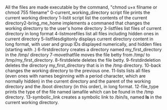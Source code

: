 All the files are made executable by the command, "chmod u+x filname or chmod 755 filename"
0-current_working_directory script file prints the current working directory
1-listit script list the contents of the current directory2-bring_me_home implements a commaned that changes the working directorry to the user's home directory
3-listfiles list files of current directory in long format
4-listmorefiles list all files including hidden ones in current directory
5-listfilesdigitonly displays current directory content in long format, with user and group IDs displayed numerically, and hidden files (starting with .)
6-firstdirectory creates a directory named my_first_directory in the /tmp/ directory
7-movethatfile moves the file betty from /tmp/ to /tmp/my_first_directory.
8-firstdelete deletes the file betty.
9-firstdirdeletion deletes the directory my_first_directory that is in the /tmp directory.
10-back changes the working directory to the previous one.
11-lists lists all files (even ones with names beginning with a period character, which are normally hidden) in the current directory and the parent of the working directory and the /boot directory (in this order), in long format.
12-file_type prints the type of the file named iamafile which can be found in the /tmp directory.
13-symbolic_link creates a symbolic link to /bin/ls, named __ls__ in the current working directory.